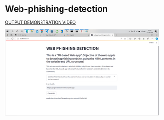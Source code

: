 # Web-phishing-detection

[OUTPUT DEMONSTRATION VIDEO](https://drive.google.com/file/d/1Peqy1H_8l3tIq4TXkxBaFrVFZkIpFx81/view?usp=sharing)

![GitHub Logo](https://github.com/aDhiTthYAN/Web-phishing-detection/blob/main/website_interface_image)
